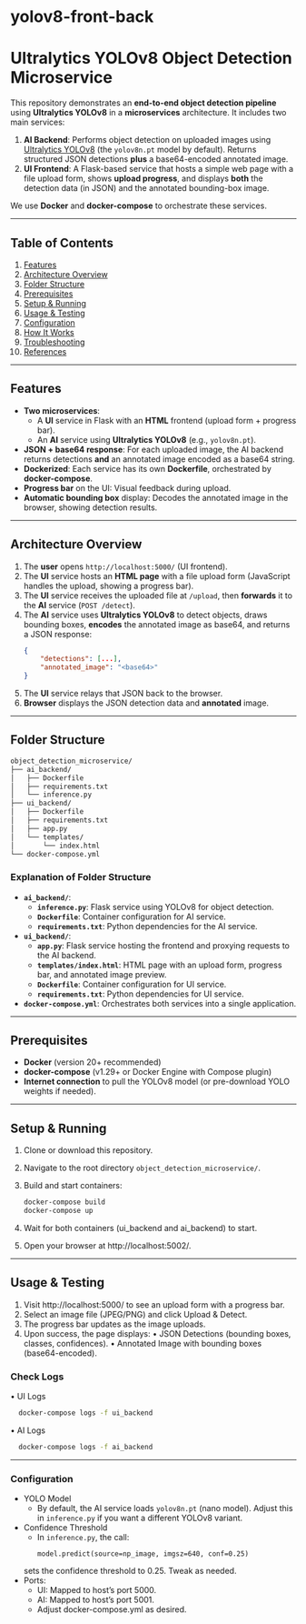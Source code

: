 # yolov8-front-back
# Ultralytics YOLOv8 Object Detection Microservice

This repository demonstrates an **end-to-end object detection pipeline** using **Ultralytics YOLOv8** in a **microservices** architecture. It includes two main services:

1. **AI Backend**: Performs object detection on uploaded images using [Ultralytics YOLOv8](https://docs.ultralytics.com/) (the `yolov8n.pt` model by default). Returns structured JSON detections **plus** a base64-encoded annotated image.
2. **UI Frontend**: A Flask-based service that hosts a simple web page with a file upload form, shows **upload progress**, and displays **both** the detection data (in JSON) and the annotated bounding-box image.

We use **Docker** and **docker-compose** to orchestrate these services.

---

## Table of Contents
1. [Features](#features)  
2. [Architecture Overview](#architecture-overview)  
3. [Folder Structure](#folder-structure)  
4. [Prerequisites](#prerequisites)  
5. [Setup & Running](#setup--running)  
6. [Usage & Testing](#usage--testing)  
7. [Configuration](#configuration)  
8. [How It Works](#how-it-works)  
9. [Troubleshooting](#troubleshooting)  
10. [References](#references)

---

## Features

- **Two microservices**:  
  - A **UI** service in Flask with an **HTML** frontend (upload form + progress bar).  
  - An **AI** service using **Ultralytics YOLOv8** (e.g., `yolov8n.pt`).  
- **JSON + base64 response**: For each uploaded image, the AI backend returns detections **and** an annotated image encoded as a base64 string.
- **Dockerized**: Each service has its own **Dockerfile**, orchestrated by **docker-compose**.
- **Progress bar** on the UI: Visual feedback during upload.
- **Automatic bounding box** display: Decodes the annotated image in the browser, showing detection results.

---

## Architecture Overview

1. The **user** opens `http://localhost:5000/` (UI frontend).
2. The **UI** service hosts an **HTML page** with a file upload form (JavaScript handles the upload, showing a progress bar).
3. The **UI** service receives the uploaded file at `/upload`, then **forwards** it to the **AI** service (`POST /detect`).
4. The **AI** service uses **Ultralytics YOLOv8** to detect objects, draws bounding boxes, **encodes** the annotated image as base64, and returns a JSON response:
   ```json
   {
       "detections": [...],
       "annotated_image": "<base64>"
   }
5. The **UI** service relays that JSON back to the browser.
6. **Browser** displays the JSON detection data and **annotated** image.

---

## Folder Structure

```bash
object_detection_microservice/
├── ai_backend/
│   ├── Dockerfile
│   ├── requirements.txt
│   └── inference.py
├── ui_backend/
│   ├── Dockerfile
│   ├── requirements.txt
│   ├── app.py
│   └── templates/
│       └── index.html
└── docker-compose.yml
```

### Explanation of Folder Structure

- **`ai_backend/`**:
  - **`inference.py`**: Flask service using YOLOv8 for object detection.
  - **`Dockerfile`**: Container configuration for AI service.
  - **`requirements.txt`**: Python dependencies for the AI service.
- **`ui_backend/`**:
  - **`app.py`**: Flask service hosting the frontend and proxying requests to the AI backend.
  - **`templates/index.html`**: HTML page with an upload form, progress bar, and annotated image preview.
  - **`Dockerfile`**: Container configuration for UI service.
  - **`requirements.txt`**: Python dependencies for UI service.
- **`docker-compose.yml`**: Orchestrates both services into a single application.

---

## Prerequisites

- **Docker** (version 20+ recommended)  
- **docker-compose** (v1.29+ or Docker Engine with Compose plugin)  
- **Internet connection** to pull the YOLOv8 model (or pre-download YOLO weights if needed).

---

## Setup & Running

1. Clone or download this repository.  
2. Navigate to the root directory `object_detection_microservice/`.  
3. Build and start containers:

   ```bash
   docker-compose build
   docker-compose up
   ```
   
4.	Wait for both containers (ui_backend and ai_backend) to start.
5.	Open your browser at http://localhost:5002/.

---

## Usage & Testing

1.	Visit http://localhost:5000/ to see an upload form with a progress bar.
2.	Select an image file (JPEG/PNG) and click Upload & Detect.
3.	The progress bar updates as the image uploads.
4.	Upon success, the page displays:
	•	JSON Detections (bounding boxes, classes, confidences).
	•	Annotated Image with bounding boxes (base64-encoded).
### Check Logs

•  UI Logs
```bash
  docker-compose logs -f ui_backend
```
• AI Logs
```bash
  docker-compose logs -f ai_backend
```
---

### Configuration

- YOLO Model
	- By default, the AI service loads `yolov8n.pt` (nano model). Adjust this in `inference.py` if you want a different YOLOv8 variant.
- Confidence Threshold
	- In `inference.py`, the call:
   		```
 		model.predict(source=np_image, imgsz=640, conf=0.25)
   sets the confidence threshold to 0.25. Tweak as needed.
- Ports:
	- UI: Mapped to host’s port 5000.
	- AI: Mapped to host’s port 5001.
 	- Adjust docker-compose.yml as desired.


